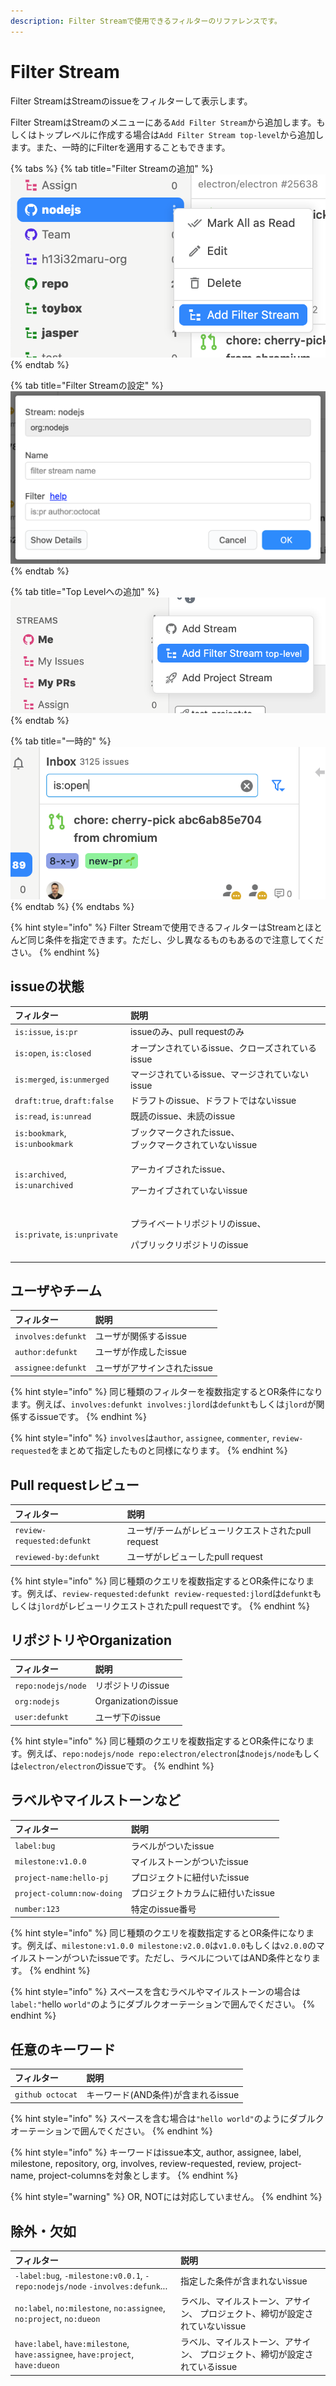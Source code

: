 ```yaml
---
description: Filter Streamで使用できるフィルターのリファレンスです。
---
```


# Filter Stream

Filter StreamはStreamのissueをフィルターして表示します。

Filter StreamはStreamのメニューにある`Add Filter Stream`から追加します。もしくはトップレベルに作成する場合は`Add Filter Stream top-level`から追加します。また、一時的にFilterを適用することもできます。

{% tabs %}
{% tab title="Filter Streamの追加" %}
![](../.gitbook/assets/10_filter_stream1.png)
{% endtab %}

{% tab title="Filter Streamの設定" %}
![](../.gitbook/assets/10_filter_stream2.png)
{% endtab %}

{% tab title="Top Levelへの追加" %}
![](../.gitbook/assets/10_filter_stream3.png)
{% endtab %}

{% tab title="一時的" %}
![](../.gitbook/assets/10_filter_stream4.png)
{% endtab %}
{% endtabs %}

{% hint style="info" %}
Filter Streamで使用できるフィルターはStreamとほとんど同じ条件を指定できます。ただし、少し異なるものもあるので注意してください。
{% endhint %}

## issueの状態 <a id="state"></a>

<table>
  <thead>
    <tr>
      <th style="text-align:left">&#x30D5;&#x30A3;&#x30EB;&#x30BF;&#x30FC;</th>
      <th style="text-align:left">&#x8AAC;&#x660E;</th>
    </tr>
  </thead>
  <tbody>
    <tr>
      <td style="text-align:left"><code>is:issue</code>, <code>is:pr</code>
      </td>
      <td style="text-align:left">issue&#x306E;&#x307F;&#x3001;pull request&#x306E;&#x307F;</td>
    </tr>
    <tr>
      <td style="text-align:left"><code>is:open</code>, <code>is:closed</code>
      </td>
      <td style="text-align:left">&#x30AA;&#x30FC;&#x30D7;&#x30F3;&#x3055;&#x308C;&#x3066;&#x3044;&#x308B;issue&#x3001;&#x30AF;&#x30ED;&#x30FC;&#x30BA;&#x3055;&#x308C;&#x3066;&#x3044;&#x308B;issue</td>
    </tr>
    <tr>
      <td style="text-align:left"><code>is:merged</code>, <code>is:unmerged</code>
      </td>
      <td style="text-align:left">&#x30DE;&#x30FC;&#x30B8;&#x3055;&#x308C;&#x3066;&#x3044;&#x308B;issue&#x3001;&#x30DE;&#x30FC;&#x30B8;&#x3055;&#x308C;&#x3066;&#x3044;&#x306A;&#x3044;issue</td>
    </tr>
    <tr>
      <td style="text-align:left"><code>draft:true</code>, <code>draft:false</code>
      </td>
      <td style="text-align:left">&#x30C9;&#x30E9;&#x30D5;&#x30C8;&#x306E;issue&#x3001;&#x30C9;&#x30E9;&#x30D5;&#x30C8;&#x3067;&#x306F;&#x306A;&#x3044;issue&#x200C;</td>
    </tr>
    <tr>
      <td style="text-align:left"><code>is:read</code>, <code>is:unread</code>
      </td>
      <td style="text-align:left">&#x65E2;&#x8AAD;&#x306E;issue&#x3001;&#x672A;&#x8AAD;&#x306E;issue</td>
    </tr>
    <tr>
      <td style="text-align:left"><code>is:bookmark</code>, <code>is:unbookmark</code>
      </td>
      <td style="text-align:left">&#x30D6;&#x30C3;&#x30AF;&#x30DE;&#x30FC;&#x30AF;&#x3055;&#x308C;&#x305F;issue&#x3001;
        <br
        />&#x30D6;&#x30C3;&#x30AF;&#x30DE;&#x30FC;&#x30AF;&#x3055;&#x308C;&#x3066;&#x3044;&#x306A;&#x3044;issue</td>
    </tr>
    <tr>
      <td style="text-align:left"><code>is:archived</code>, <code>is:unarchived</code>
      </td>
      <td style="text-align:left">
        <p>&#x30A2;&#x30FC;&#x30AB;&#x30A4;&#x30D6;&#x3055;&#x308C;&#x305F;issue&#x3001;</p>
        <p>&#x30A2;&#x30FC;&#x30AB;&#x30A4;&#x30D6;&#x3055;&#x308C;&#x3066;&#x3044;&#x306A;&#x3044;issue</p>
      </td>
    </tr>
    <tr>
      <td style="text-align:left"><code>is:private</code>, <code>is:unprivate</code>
      </td>
      <td style="text-align:left">
        <p>&#x30D7;&#x30E9;&#x30A4;&#x30D9;&#x30FC;&#x30C8;&#x30EA;&#x30DD;&#x30B8;&#x30C8;&#x30EA;&#x306E;issue&#x3001;</p>
        <p>&#x30D1;&#x30D6;&#x30EA;&#x30C3;&#x30AF;&#x30EA;&#x30DD;&#x30B8;&#x30C8;&#x30EA;&#x306E;issue</p>
      </td>
    </tr>
  </tbody>
</table>

## ユーザやチーム <a id="involves"></a>

| フィルター | 説明 |
| :--- | :--- |
| `involves:defunkt` | ユーザが関係するissue |
| `author:defunkt` | ユーザが作成したissue |
| `assignee:defunkt` | ユーザがアサインされたissue |

{% hint style="info" %}
同じ種類のフィルターを複数指定するとOR条件になります。例えば、`involves:defunkt involves:jlord`は`defunkt`もしくは`jlord`が関係するissueです。
{% endhint %}

{% hint style="info" %}
`involves`は`author`, `assignee`, `commenter`, `review-requested`をまとめて指定したものと同様になります。‌
{% endhint %}

## Pull requestレビュー <a id="review"></a>

| フィルター | 説明 |
| :--- | :--- |
| `review-requested:defunkt` | ユーザ/チームがレビューリクエストされたpull request |
| `reviewed-by:defunkt` | ユーザがレビューしたpull request |

{% hint style="info" %}
同じ種類のクエリを複数指定するとOR条件になります。例えば、‌`review-requested:defunkt review-requested:jlord`は`defunkt`もしくは`jlord`がレビューリクエストされたpull requestです。
{% endhint %}

## リポジトリやOrganization <a id="repo"></a>

| フィルター | 説明 |
| :--- | :--- |
| `repo:nodejs/node` | リポジトリのissue |
| `org:nodejs` | Organizationのissue |
| `user:defunkt` | ユーザ下のissue |

{% hint style="info" %}
同じ種類のクエリを複数指定するとOR条件になります。‌例えば、`repo:nodejs/node repo:electron/electron`は`nodejs/node`もしくは`electron/electron`のissueです。
{% endhint %}

## ラベルやマイルストーンなど <a id="label"></a>

| フィルター | 説明 |
| :--- | :--- |
| `label:bug` | ラベルがついたissue |
| `milestone:v1.0.0` | マイルストーンがついたissue |
| `project-name:hello-pj` | プロジェクトに紐付いたissue |
| `project-column:now-doing` | プロジェクトカラムに紐付いたissue |
| `number:123` | 特定のissue番号 |

{% hint style="info" %}
同じ種類のクエリを複数指定するとOR条件になります。例えば、`milestone:v1.0.0 milestone:v2.0.0`は`v1.0.0`もしくは`v2.0.0`のマイルストーンがついたissueです。ただし、ラベルについてはAND条件となります。
{% endhint %}

{% hint style="info" %}
スペースを含むラベルやマイルストーンの場合は`label:"`hello `world"`のようにダブルクオーテーションで囲んでください。‌
{% endhint %}

## 任意のキーワード <a id="keyword"></a>

| フィルター | 説明 |
| :--- | :--- |
| `github octocat` | キーワード\(AND条件\)が含まれるissue |

{% hint style="info" %}
スペースを含む場合は`"hello world"`のようにダブルクオーテーションで囲んでください。
{% endhint %}

{% hint style="info" %}
キーワードはissue本文, author, assignee, label, milestone, repository, org, involves, review-requested, review, project-name, project-columnsを対象とします。
{% endhint %}

{% hint style="warning" %}
OR, NOTには対応していません。
{% endhint %}

## 除外・欠如 <a id="exclude"></a>

| フィルター | 説明 |
| :--- | :--- |
| `-label:bug`, `-milestone:v0.0.1`, `-repo:nodejs/node` `-involves:defunk`... | 指定した条件が含まれないissue |
| `no:label`, `no:milestone`, `no:assignee`, `no:project`, `no:dueon` | ラベル、マイルストーン、アサイン、 プロジェクト、締切が設定されていないissue |
| `have:label`, `have:milestone`, `have:assignee`, `have:project`, `have:dueon` | ラベル、マイルストーン、アサイン、 プロジェクト、締切が設定されているissue |


